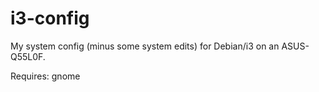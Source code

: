 i3-config
=========

My system config (minus some system edits) for Debian/i3 on an ASUS-Q55L0F.

Requires:
gnome
